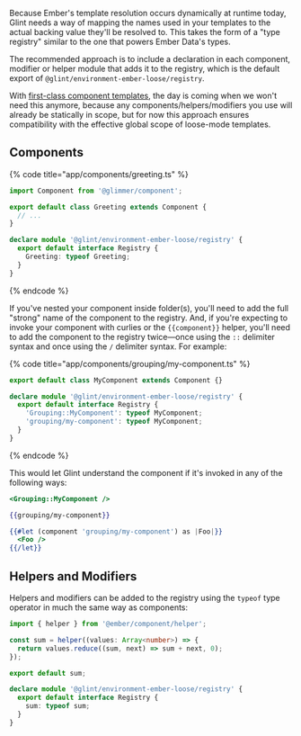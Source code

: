 Because Ember's template resolution occurs dynamically at runtime today, Glint needs a way of mapping the names used in your templates to the actual backing value they'll be resolved to. This takes the form of a "type registry" similar to the one that powers Ember Data's types.

The recommended approach is to include a declaration in each component, modifier or helper module that adds it to the registry, which is the default export of `@glint/environment-ember-loose/registry`.

With [first-class component templates][fccts], the day is coming when we won't need this anymore, because any components/helpers/modifiers you use will already be statically in scope, but for now this approach ensures compatibility with the effective global scope of loose-mode templates.

[fccts]: https://github.com/emberjs/rfcs/pull/779

## Components

{% code title="app/components/greeting.ts" %}

```typescript
import Component from '@glimmer/component';

export default class Greeting extends Component {
  // ...
}

declare module '@glint/environment-ember-loose/registry' {
  export default interface Registry {
    Greeting: typeof Greeting;
  }
}
```

{% endcode %}

If you've nested your component inside folder(s), you'll need to add the full "strong" name of the component to the registry. And, if you're expecting to invoke your component with curlies or the `{{component}}` helper, you'll need to add the component to the registry twice—once using the `::` delimiter syntax and once using the `/` delimiter syntax. For example:

{% code title="app/components/grouping/my-component.ts" %}

```typescript
export default class MyComponent extends Component {}

declare module '@glint/environment-ember-loose/registry' {
  export default interface Registry {
    'Grouping::MyComponent': typeof MyComponent;
    'grouping/my-component': typeof MyComponent;
  }
}
```

{% endcode %}

This would let Glint understand the component if it's invoked in any of the following ways:

```handlebars
<Grouping::MyComponent />

{{grouping/my-component}}

{{#let (component 'grouping/my-component') as |Foo|}}
  <Foo />
{{/let}}
```

## Helpers and Modifiers

Helpers and modifiers can be added to the registry using the `typeof` type operator in much the same way as components:

```typescript
import { helper } from '@ember/component/helper';

const sum = helper((values: Array<number>) => {
  return values.reduce((sum, next) => sum + next, 0);
});

export default sum;

declare module '@glint/environment-ember-loose/registry' {
  export default interface Registry {
    sum: typeof sum;
  }
}
```
